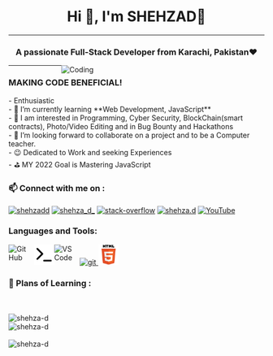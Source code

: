 <h1 align="center">Hi 👋, I'm SHEHZAD💯</h1>
<hr>
<h3 align="center">A passionate Full-Stack Developer from Karachi, Pakistan❤️</h3>
<img align="right" alt="Coding" width="400"
	src="https://cdn.dribbble.com/users/1059583/screenshots/4171367/coding-freak.gif">
<hr>
<h3>MAKING CODE BENEFICIAL!</h3>
- Enthusiastic<br>
- 🌱 I’m currently learning **Web Development, JavaScript**<br>
- 👀 I am interested in Programming, Cyber Security, BlockChain(smart contracts), Photo/Video Editing and in Bug Bounty
and Hackathons <br>
- 💞️ I’m looking forward to collaborate on a project and to be a Computer teacher.<br>
- 😉 Dedicated to Work and seeking Experiences <br>
- ⛳️ MY 2022 Goal is Mastering JavaScript<br>


<h3 align="left">📫 Connect with me on :</h3>

<a href="https://www.linkedin.com/in/shehzadd/" target="blank"><img align="center"
		src="https://raw.githubusercontent.com/rahuldkjain/github-profile-readme-generator/master/src/images/icons/Social/linked-in-alt.svg"
		alt="shehzadd" height="30" width="40" /></a>
<a href="https://twitter.com/shehza_d_" target="blank"><img align="center"
		src="https://raw.githubusercontent.com/rahuldkjain/github-profile-readme-generator/master/src/images/icons/Social/twitter.svg"
		alt="shehza_d_" height="30" width="40" /></a>
<a href="https://stackoverflow.com/users/18210334/shehzad" target="blank"><img align="center"
		src="https://raw.githubusercontent.com/rahuldkjain/github-profile-readme-generator/master/src/images/icons/Social/stack-overflow.svg"
		alt="stack-overflow" height="30" width="40" /></a>
<a href="https://instagram.com/shehza.d" target="blank"><img align="center"
		src="https://raw.githubusercontent.com/rahuldkjain/github-profile-readme-generator/master/src/images/icons/Social/instagram.svg"
		alt="shehza.d" height="30" width="40" /></a>
<a href="https://www.youtube.com/channel/UCUTMs216kmgY9lOgBFDckAQ" target="blank"><img align="center"
		src="https://raw.githubusercontent.com/rahuldkjain/github-profile-readme-generator/master/src/images/icons/Social/youtube.svg"
		alt="YouTube" height="40" width="40" /></a>



<h3 align="left">Languages and Tools:</h3>

<a href="https://git-scm.com/" target="_blank" rel="noreferrer">
	<img src="https://www.vectorlogo.zone/logos/git-scm/git-scm-icon.svg" alt="git" title="Git" width="40"
		height="40" />
</a>
<a href="">
<img align="left" alt="GitHub" title="GitHub" width="40" height="40"
		src="https://user-images.githubusercontent.com/3369400/139448065-39a229ba-4b06-434b-bc67-616e2ed80c8f.png"
		style="padding-right:10px;" />
</a>
<a href="">
	<img align="left" alt="Terminal" title="Command Line" width="40" height="40" src="./imgs/terminal-light.svg" />
</a>

<a href="https://code.visualstudio.com/">
	<img align="left" alt="VS Code" title="VS Code" width="40" height="40"
		src="https://cdn.jsdelivr.net/gh/devicons/devicon/icons/vscode/vscode-original.svg"
		style="padding-right:10px;" />
</a>

<a href="https://www.w3.org/html/" target="_blank" rel="noreferrer">
	<img src="https://raw.githubusercontent.com/devicons/devicon/master/icons/html5/html5-original-wordmark.svg"
		alt="html5" title="HTML5" width="40" height="40" />
</a>















<h3 align="left">🏫 Plans of Learning :</h3><br>











<br>
<!-- <p> -->
	<img align="left" style="display: block;"
		src="https://github-readme-stats.vercel.app/api/top-langs?username=shehza-d&show_icons=true&locale=en&layout=compact"
		alt="shehza-d" />
<!-- </p> -->
<br>
<!-- <p>&nbsp; -->
	<img align="center" style="display: block;"
		src="https://github-readme-stats.vercel.app/api?username=shehza-d&show_icons=true&locale=en"
		alt="shehza-d" />
	<!-- </p> -->
<br>
<!-- <p>&nbsp; -->
	<img align="center" style="display: block;" src="https://github-readme-streak-stats.herokuapp.com/?user=shehza-d&"
		alt="shehza-d" />
	<!-- </p> -->



<!-- (https://camo.githubusercontent.com/117d0191569b7e00e69062ce99d26fe9c251dc735c57386b497c75b0b26dda08/68747470733a2f2f63646e2e6472696262626c652e636f6d2f75736572732f313035393538332f73637265656e73686f74732f343137313336372f636f64696e672d667265616b2e676966) photo gif

shehza-d/shehza-d is a ✨ special ✨ repository because its `README.md` (this file) appears on your GitHub profile.
You can click the Preview link to take a look at your changes.
Enthusiastic 💯
Dedicated to Work
Hungry for Experience 😉
I always like to Enjoy my Work that I'm doing
Looking forward to be a Computer teacher and run a Software house😊 -->